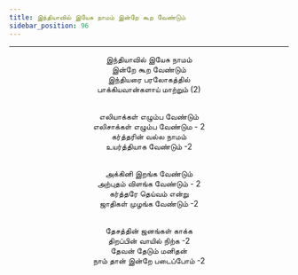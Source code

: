 ```yaml
---
title: இந்தியாவில் இயேசு நாமம் இன்றே கூற வேண்டும்
sidebar_position: 96
---
```


---
<center>
இந்தியாவில் இயேசு நாமம்<br/>
இன்றே கூற வேண்டும்<br/>
இந்தியரை பரலோகத்தில்<br/>
பாக்கியவான்களாய் மாற்றும் (2)<br/><br/>

எலியாக்கள் எழும்ப வேண்டும்<br/>
எலிசாக்கள் எழும்ப வேண்டும - 2<br/>
கர்த்தரின் வல்ல நாமம்<br/>
உயர்த்தியாக வேண்டும் -2<br/><br/>

அக்கினி இறங்க வேண்டும்<br/>
அற்புதம் விளங்க வேண்டும் - 2<br/>
கர்த்தரே தெய்வம் என்று<br/>
ஜாதிகள் முழங்க வேண்டும் -2<br/><br/>

தேசத்தின் ஜனங்கள் காக்க<br/>
திறப்பின் வாயில் நிற்க -2<br/>
தேவன் தேடும் மனிதன்<br/>
நாம் தான் இன்றே படைப்போம் -2
</center>